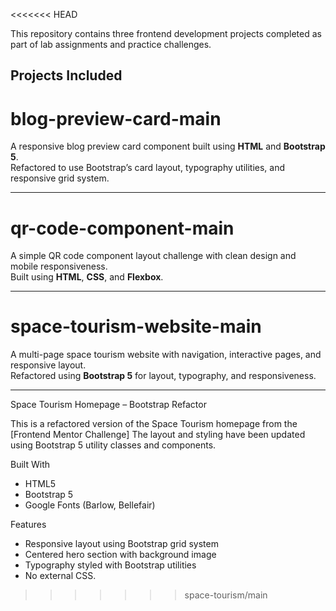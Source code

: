<<<<<<< HEAD


This repository contains three frontend development projects completed as part of lab assignments and practice challenges.

##  Projects Included

#  blog-preview-card-main  
A responsive blog preview card component built using **HTML** and **Bootstrap 5**.  
Refactored to use Bootstrap’s card layout, typography utilities, and responsive grid system.

---

# qr-code-component-main  
A simple QR code component layout challenge with clean design and mobile responsiveness.  
Built using **HTML**, **CSS**, and **Flexbox**.


---

 # space-tourism-website-main  
A multi-page space tourism website with navigation, interactive pages, and responsive layout.  
Refactored using **Bootstrap 5** for layout, typography, and responsiveness.

---

 Space Tourism Homepage – Bootstrap Refactor

This is a refactored version of the Space Tourism homepage from the [Frontend Mentor Challenge] The layout and styling have been updated using Bootstrap 5 utility classes and components.

 Built With

- HTML5
- Bootstrap 5
- Google Fonts (Barlow, Bellefair)

 Features

- Responsive layout using Bootstrap grid system
- Centered hero section with background image
- Typography styled with Bootstrap utilities
- No external CSS.
>>>>>>> space-tourism/main
